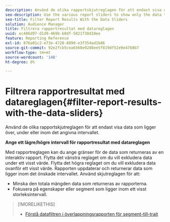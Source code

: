 ```yaml
---
description: Använd de olika rapportskjutreglagen för att endast visa data som ligger över, under eller inom det angivna intervallet.
seo-description: Use the various report sliders to show only the data that falls above, below, or within your specified range.
seo-title: Filter Report Results With the Data Sliders
solution: Audience Manager
title: Filtrera rapportresultat med datareglagen
uuid: ec486d97-d1d9-469b-b8df-5821f30d10ee
feature: Reporting Reference
exl-id: 876a01c2-e73e-4728-8890-e3f354ad1b86
source-git-commit: 92e2fcb5cea6560e9288ee5f819df52e9e4768b7
workflow-type: tm+mt
source-wordcount: '148'
ht-degree: 0%

---
```


# Filtrera rapportresultat med datareglagen{#filter-report-results-with-the-data-sliders}

Använd de olika rapportskjutreglagen för att endast visa data som ligger över, under eller inom det angivna intervallet.

<!-- 

c_reach_slider.xml

 -->

**Ange ett lägre/högre intervall för rapportresultat med datareglagen**

Med rapportreglagen kan du ange gränser för de data som returneras av en interaktiv rapport. Flytta det vänstra reglaget om du vill exkludera data under ett visst värde. Flytta det högra reglaget om du vill exkludera data ovanför ett visst värde. Rapporten uppdaterar och returnerar data som ligger inom det önskade intervallet. Använd skjutreglagen för att:

* Minska den totala mängden data som returneras av rapporterna.
* Fokusera på egenskaper eller segment som ligger inom ett visst storleksintervall.

>[!MORELIKETHIS]
>
>* [Förstå datafiltren i överlappningsrapporten för segment-till-trait](../../reporting/dynamic-reports/segment-trait-overlap-report.md#data-filters-s2t-report)
